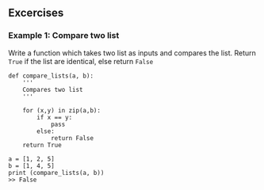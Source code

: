 ## Excercises

### Example 1: Compare two list
Write a function which takes two list as inputs and compares the list. Return `True` if the list are identical, else return `False`
```
def compare_lists(a, b):
    '''
    Compares two list
    '''
    
    for (x,y) in zip(a,b):
        if x == y:
            pass
        else:
            return False
    return True

a = [1, 2, 5]
b = [1, 4, 5]
print (compare_lists(a, b))
>> False
```